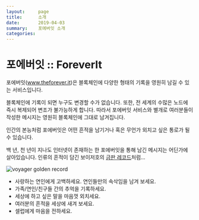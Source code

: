 ```yaml
---
layout:     page
title:      소개
date:       2019-04-03
summary:    포에버잇 소개
categories:
---
```

# 포에버잇 :: ForeverIt

포에버잇\(<a href="http://www.theforever.it" target="_blank">www.theforever.it</a>\)은 블록체인에 다양한 형태의 기록을 영원히 남길 수 있는 서비스입니다.

블록체인에 기록이 되면 누구도 변경할 수가 없습니다. 또한, 전 세계의 수많은 노드에 즉시 복제되어 변조가 불가능하게 합니다. 따라서 포에버잇 서비스와 별개로 여러분들이 작성한 메시지는 영원히 블록체인에 그대로 남겨집니다.

인간의 본능처럼 포에버잇은 어떤 흔적을 남기거나 혹은 무언가 외치고 싶은 통로가 될 수 있습니다.

백 년, 천 년이 지나도 인터넷이 존재하는 한 포에버잇을 통해 남긴 메시지는 어딘가에 살아있습니다. 인류의 흔적이 담긴 보이저호의 <a href="https://ko.wikipedia.org/wiki/%EB%B3%B4%EC%9D%B4%EC%A0%80_%EA%B8%88%EC%A0%9C_%EC%9D%8C%EB%B0%98" target="_blank">금판 레코드</a>처럼...

![voyager golden record](https://blobscdn.gitbook.com/v0/b/gitbook-28427.appspot.com/o/assets%2F-LbOM2vFK1LFnS7KDu5H%2F-LbYGJgZFKxa73akN1uh%2F-LbYGRu94ixamo6bV-Np%2Fgolden_record.jpg?alt=media&token=a036b60c-ddbc-409c-a982-b6d9078ec274)

* 사랑하는 연인에게 고백하세요. 연인들만의 속삭임을 남겨 보세요.
* 가족/연인/친구들 간의 추억을 기록하세요.
* 세상에 하고 싶은 말을 마음껏 외치세요.
* 여러분의 흔적을 세상에 새겨 보세요.
* 셀럽에게 마음을 전하세요.

